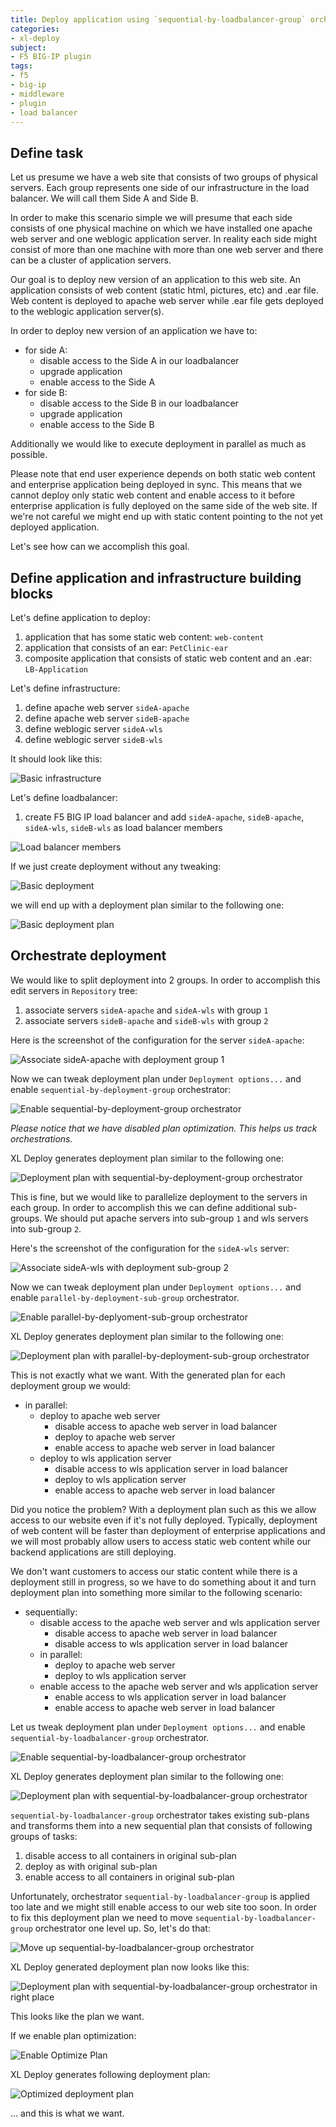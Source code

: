 ```yaml
---
title: Deploy application using `sequential-by-loadbalancer-group` orchestrator
categories:
- xl-deploy
subject:
- F5 BIG-IP plugin
tags:
- f5
- big-ip
- middleware
- plugin
- load balancer
---
```


## Define task

Let us presume we have a web site that consists of two groups of physical servers.
Each group represents one side of our infrastructure in the load balancer.
We will call them Side A and Side B.

In order to make this scenario simple we will presume that each side consists of one physical machine on which we have installed one apache web server and one weblogic application server. 
In reality each side might consist of more than one machine with more than one web server and there can be a cluster of application servers.

Our goal is to deploy new version of an application to this web site.
An application consists of web content (static html, pictures, etc) and .ear file. 
Web content is deployed to apache web server while .ear file gets deployed to the weblogic application server(s).

In order to deploy new version of an application we have to:

* for side A:
	* disable access to the Side A in our loadbalancer
	* upgrade application 
	* enable access to the Side A
* for side B:
	* disable access to the Side B in our loadbalancer
	* upgrade application 
	* enable access to the Side B

Additionally we would like to execute deployment in parallel as much as possible.

Please note that end user experience depends on both static web content and enterprise application being deployed in sync.
This means that we cannot deploy only static web content and enable access to it before enterprise application is fully deployed on the same side of the web site.
If we're not careful we might end up with static content pointing to the not yet deployed application.

Let's see how can we accomplish this goal.

## Define application and infrastructure building blocks

Let's define application to deploy:

1. application that has some static web content: `web-content`
2. application that consists of an ear: `PetClinic-ear`
3. composite application that consists of static web content and an .ear: `LB-Application`

Let's define infrastructure:

1. define apache web server `sideA-apache`
2. define apache web server `sideB-apache`
3. define weblogic server `sideA-wls`
4. define weblogic server `sideB-wls`

It should look like this:

![Basic infrastructure](images/deploy-using-sequential-by-loadbalancer-orchestrator/basic_infrastructure.png)


Let's define loadbalancer:

1. create F5 BIG IP load balancer and add `sideA-apache`, `sideB-apache`, `sideA-wls`, `sideB-wls` as load balancer members

![Load balancer members](images/deploy-using-sequential-by-loadbalancer-orchestrator/load_balancer_members.png)

If we just create deployment without any tweaking:

![Basic deployment](images/deploy-using-sequential-by-loadbalancer-orchestrator/deployment_1.png)

we will end up with a deployment plan similar to the following one:

![Basic deployment plan](images/deploy-using-sequential-by-loadbalancer-orchestrator/deployment_plan_basic.png)

## Orchestrate deployment

We would like to split deployment into 2 groups. In order to accomplish this edit servers in `Repository` tree:

1. associate servers `sideA-apache` and `sideA-wls` with group `1`
2. associate servers `sideB-apache` and `sideB-wls` with group `2`

Here is the screenshot of the configuration for the server `sideA-apache`:

![Associate `sideA-apache` with deployment group `1`](images/deploy-using-sequential-by-loadbalancer-orchestrator/deployment_group_1.png)

Now we can tweak deployment plan under `Deployment options...` and enable `sequential-by-deployment-group` orchestrator:

![Enable `sequential-by-deployment-group` orchestrator](images/deploy-using-sequential-by-loadbalancer-orchestrator/deployment_options_1.png)

*Please notice that we have disabled plan optimization. This helps us track orchestrations.*

XL Deploy generates deployment plan similar to the following one:

![Deployment plan with `sequential-by-deployment-group` orchestrator](images/deploy-using-sequential-by-loadbalancer-orchestrator/deployment_plan_sequential_by_group.png)

This is fine, but we would like to parallelize deployment to the servers in each group.
In order to accomplish this we can define additional sub-groups.
We should put apache servers into sub-group `1` and wls servers into sub-group `2`.

Here's the screenshot of the configuration for the `sideA-wls` server:

![Associate `sideA-wls` with deployment sub-group `2`](images/deploy-using-sequential-by-loadbalancer-orchestrator/deployment_sub_group_2.png)

Now we can tweak deployment plan under `Deployment options...` and enable `parallel-by-deployment-sub-group` orchestrator.

![Enable `parallel-by-deplyoment-sub-group` orchestrator](images/deploy-using-sequential-by-loadbalancer-orchestrator/deployment_options_2.png)

XL Deploy generates deployment plan similar to the following one:

![Deployment plan with `parallel-by-deployment-sub-group` orchestrator](images/deploy-using-sequential-by-loadbalancer-orchestrator/deployment_plan_parallel_by_sub_group.png)

This is not exactly what we want. With the generated plan for each deployment group we would:

* in parallel:
	* deploy to apache web server
		* disable access to apache web server in load balancer
		* deploy to apache web server
		* enable access to apache web server in load balancer
	* deploy to wls application server
		* disable access to wls application server in load balancer
		* deploy to wls application server
		* enable access to apache web server in load balancer

Did you notice the problem? With a deployment plan such as this we allow
access to our website even if it's not fully deployed.
Typically, deployment of web content will be faster than deployment of
enterprise applications and we will most probably allow users to access static
web content while our backend applications are still deploying.

We don't want customers to access our static content while there is a
deployment still in progress, so we have to do something about it and turn
deployment plan into something more similar to the following scenario:

* sequentially:
	* disable access to the apache web server and wls application server
		* disable access to apache web server in load balancer
		* disable access to wls application server in load balancer
	* in parallel:
		* deploy to apache web server
		* deploy to wls application server
	* enable access to the apache web server and wls application server
		* enable access to wls application server in load balancer
		* enable access to apache web server in load balancer

Let us tweak deployment plan under `Deployment options...` and enable `sequential-by-loadbalancer-group` orchestrator.

![Enable `sequential-by-loadbalancer-group` orchestrator](images/deploy-using-sequential-by-loadbalancer-orchestrator/deployment_options_3.png)

XL Deploy generates deployment plan similar to the following one:

![Deployment plan with `sequential-by-loadbalancer-group` orchestrator](images/deploy-using-sequential-by-loadbalancer-orchestrator/deployment_plan_nonfinal.png)


`sequential-by-loadbalancer-group` orchestrator takes existing sub-plans and transforms them into a new sequential plan that consists of following groups of tasks:

1. disable access to all containers in original sub-plan
2. deploy as with original sub-plan
3. enable access to all containers in original sub-plan

Unfortunately, orchestrator `sequential-by-loadbalancer-group` is applied too late and we might still enable access to our web site too soon.
In order to fix this deployment plan we need to move `sequential-by-loadbalancer-group` orchestrator one level up. So, let's do that:

![Move up `sequential-by-loadbalancer-group` orchestrator](images/deploy-using-sequential-by-loadbalancer-orchestrator/deployment_options_4.png)

XL Deploy generated deployment plan now looks like this:

![Deployment plan with `sequential-by-loadbalancer-group` orchestrator in right place](images/deploy-using-sequential-by-loadbalancer-orchestrator/deployment_plan_final.png)

This looks like the plan we want.

If we enable plan optimization:

![Enable `Optimize Plan`](images/deploy-using-sequential-by-loadbalancer-orchestrator/deployment_options_5.png)

XL Deploy generates following deployment plan:

![Optimized deployment plan](images/deploy-using-sequential-by-loadbalancer-orchestrator/deployment_plan_final_optimized.png)


... and this is what we want.

